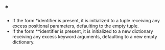 ## *
- If the form *identifier is present, it is initialized to a tuple receiving any excess positional parameters, defaulting to the empty tuple. 
- If the form **identifier is present, it is initialized to a new dictionary receiving any excess keyword arguments, defaulting to a new empty dictionary.